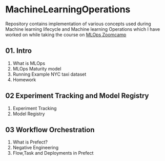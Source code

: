 # MachineLearningOperations
Repository contains implementation of  various concepts used during Machine learning lifecycle  and  Machine learning Operations  which I have worked on while taking the course on <a href="https://github.com/vishal-git/mlops/blob/main/README.md"> MLOps Zoomcamp </a>

<h2> 01. Intro </h2>

<ol>
  <li> What is MLOps </li>
  <li> MLOps Maturity model </li>
  <li> Running Example NYC taxi dataset </li>
  <li> Homework </li>
</ol>

<h2> 02 Experiment Tracking and Model Registry </h2>

<ol>
  <li> Experiment Tracking </li>
  <li> Model Registry </li> 
</ol>

<h2> 03 Workflow Orchestration </h2>

<ol>
  <li> What is Prefect? </li>
  <li> Negative Engineering </li>
  <li> Flow,Task and Deployments in Prefect </li>
</ol>
  


